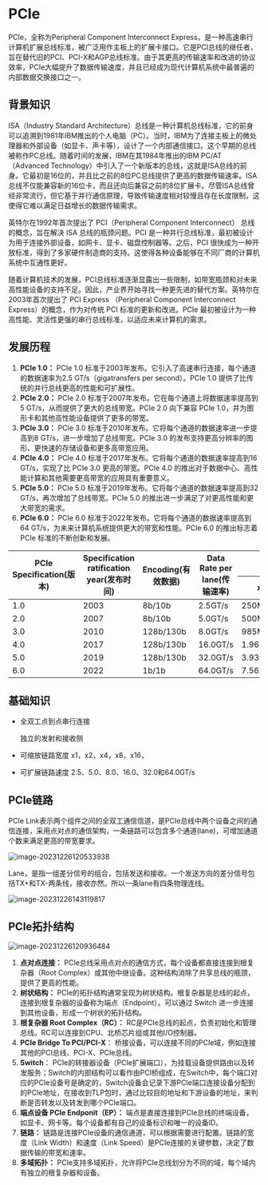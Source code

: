 # PCIe

PCIe，全称为Peripheral Component Interconnect Express，是一种高速串行计算机扩展总线标准，被广泛用作主板上的扩展卡接口。它是PCI总线的继任者，旨在替代旧的PCI、PCI-X和AGP总线标准。由于其更高的传输速率和改进的协议效率，PCIe大幅提升了数据传输速度，并且已经成为现代计算机系统中最普遍的内部数据交换接口之一。

## 背景知识

ISA（Industry Standard Architecture）总线是一种计算机总线标准，它的前身可以追溯到1981年IBM推出的个人电脑（PC）。当时，IBM为了连接主板上的微处理器和外部设备（如显卡、声卡等），设计了一个内部通信接口。这个早期的总线被称作PC总线。随着时间的发展，IBM在其1984年推出的IBM PC/AT（Advanced Technology）中引入了一个新版本的总线，这就是ISA总线的前身。它最初是16位的，并且比之前的8位PC总线提供了更高的数据传输速率。ISA总线不仅能兼容新的16位卡，而且还向后兼容之前的8位扩展卡。尽管ISA总线曾经非常流行，但它基于并行通信原理，导致传输速度相对较慢且存在长度限制，这使得它难以满足日益增长的数据传输需求。

英特尔在1992年首次提出了 PCI（Peripheral Component Interconnect） 总线的概念，旨在解决 ISA 总线的瓶颈问题。PCI 是一种并行总线标准，最初被设计为用于连接外部设备，如网卡、显卡、磁盘控制器等。之后，PCI 很快成为一种开放标准，得到了多家硬件制造商的支持。这使得各种设备能够在不同厂商的计算机系统中互通性更好。

随着计算机技术的发展，PCI总线标准逐渐显露出一些限制，如带宽瓶颈和对未来高性能设备的支持不足。因此，产业界开始寻找一种更先进的替代方案。英特尔在2003年首次提出了 PCI Express （Peripheral Component Interconnect Express）的概念，作为对传统 PCI 标准的更新和改进。PCIe 最初被设计为一种高性能、灵活性更强的串行总线标准，以适应未来计算机的需求。

## 发展历程

1. **PCIe 1.0：** PCIe 1.0 标准于2003年发布。它引入了高速串行连接，每个通道的数据速率为2.5 GT/s（gigatransfers per second）。PCIe 1.0 提供了比传统的并行总线更高的性能和可扩展性。
2. **PCIe 2.0：** PCIe 2.0 标准于2007年发布。它在每个通道上将数据速率提高到5 GT/s，从而提供了更大的总线带宽。PCIe 2.0 向下兼容 PCIe 1.0，并为图形卡和其他高性能设备提供了更多的带宽。
3. **PCIe 3.0：** PCIe 3.0 标准于2010年发布。它将每个通道的数据速率进一步提高到8 GT/s，进一步增加了总线带宽。PCIe 3.0 的发布支持更高分辨率的图形、更快速的存储设备和更多高带宽应用。
4. **PCIe 4.0：** PCIe 4.0 标准于2017年发布。它将每个通道的数据速率提高到16 GT/s，实现了比 PCIe 3.0 更高的带宽。PCIe 4.0 的推出对于数据中心、高性能计算和其他需要更高带宽的应用具有重要意义。
5. **PCIe 5.0：** PCIe 5.0 标准于2019年发布。它将每个通道的数据速率提高到32 GT/s，再次增加了总线带宽。PCIe 5.0 的推出进一步满足了对更高性能和更大带宽的需求。
6. **PCIe 6.0：** PCIe 6.0 标准于2022年发布。它将每个通道的数据速率提高到64 GT/s，为未来计算机系统提供更大的带宽和性能。PCIe 6.0 的推出标志着 PCIe 标准的不断创新和发展。

<table>         
    <thead>            
        <tr>                 
            <th rowspan="2">PCIe Specification(版本)</th>                 
            <th rowspan="2">Specification ratification year(发布时间)</th>                 
            <th rowspan="2">Encoding(有效数据)</th>                 
            <th rowspan="2">Data Rate per lane(传输速率)</th>                 
            <th colspan="5">Throughput(吞吐量)</th>             
        </tr>             
        <tr>                 
            <th>x1</th>                 
            <th>x2</th>                 
            <th>x4</th>                 
            <th>x8</th>                 
            <th>x16</th>             
        </tr>         
    </thead>         
    <tbody>                         
        <tr>                 
            <td>1.0</td>                 
            <td>2003</td>                 
            <td>8b/10b</td>                 
            <td>2.5GT/s</td>                 
            <td>250MB/s</td>                 
            <td>0.500GB/s</td>                 
            <td>1.000GB/s</td>                 
            <td>2.000GB/s</td>                 
            <td>4.000GB/s</td>             
        </tr>             
        <tr>                 
            <td>2.0</td>                 
            <td>2007</td>                 
            <td>8b/10b</td>                 
            <td>5.0GT/s</td>                 
            <td>500MB/s</td>                 
            <td>1.000GB/s</td>                 
            <td>2.000GB/s</td>                 
            <td>4.000GB/s</td>                 
            <td>8.000GB/s</td>             
        </tr>             
        <tr>                 
            <td>3.0</td>                 
            <td>2010</td>                 
            <td>128b/130b</td>                 
            <td>8.0GT/s</td>                 
            <td>985MB/s</td>                 
            <td>1.969GB/s</td>                 
            <td>3.938GB/s</td>                 
            <td>7.877GB/s</td>                 
            <td>15.754GB/s</td>             
        </tr>             
        <tr>                 
            <td>4.0</td>                 
            <td>2017</td>                 
            <td>128b/130b</td>                 
            <td>16.0GT/s</td>                 
            <td>1.969GB/s</td>                 
            <td>3.938GB/s</td>                 
            <td>7.877GB/s</td>                 
            <td>15.754GB/s</td>                 
            <td>31.508GB/s</td>             
        </tr>             
        <tr>                 
            <td>5.0</td>                 
            <td>2019</td>                 
            <td>128b/130b</td>                 
            <td>32.0GT/s</td>                 
            <td>3.938GB/s</td>                 
            <td>7.877GB/s</td>                 
            <td>15.754GB/s</td>                 
            <td>31.508GB/s</td>                 
            <td>63.015GB/s</td>             
        </tr>             
        <tr>                 
            <td>6.0</td>                 
            <td>2022</td>                 
            <td>1b/1b</td>                 
            <td>64.0GT/s</td>                 
            <td>7.563GB/s</td>                 
            <td>15.125GB/s</td>                 
            <td>30.250GB/s</td>                 
            <td>60.500GB/s</td>                 
            <td>121.000GB/s</td>             
        </tr>             
    </tbody>    
</table>



## 基础知识

* 全双工点到点串行连接

  独立的发射和接收侧

* 可缩放链路宽度
  x1，x2，x4，x8，x16，

* 可扩展链路速度
  2.5、5.0、8.0、16.0、32.0和64.0GT/s 

## PCIe链路

PCIe Link表示两个组件之间的全双工通信信道，是PCIe总线中两个设备之间的通信连接，采用点对点的通信架构，一条链路可以包含多个通道(lane)，可增加通道个数来满足更高的带宽要求。

![image-20231226120533938](C:\Users\张江鹏\AppData\Roaming\Typora\typora-user-images\image-20231226120533938.png)



Lane，是指一组差分信号的组合，包括发送和接收。一个发送方向的差分信号包括TX+和TX-两条线，接收亦然。所以一条lane有四条物理连线。

![image-20231226143119817](C:\Users\张江鹏\AppData\Roaming\Typora\typora-user-images\image-20231226143119817.png)



## PCIe拓扑结构

![image-20231226120936484](C:\Users\张江鹏\AppData\Roaming\Typora\typora-user-images\image-20231226120936484.png)

1. **点对点连接：** PCIe总线采用点对点的通信方式，每个设备都直接连接到根复杂器（Root Complex）或其他中继设备。这种结构消除了共享总线的瓶颈，提供了更高的性能。
2. **树状结构：** PCIe的拓扑结构通常呈现为树状结构。根复杂器是总线的起点，连接到根复杂器的设备称为端点（Endpoint）。可以通过 Switch 进一步连接到其他设备，形成一个树状的拓扑结构。
3. **根复杂器 Root Complex（RC）：** RC是PCIe总线的起点，负责初始化和管理总线。RC可以连接到CPU、北桥芯片组或其他I/O控制器。
4. **PCIe Bridge To PCI/PCI-X**： 桥接设备，可以连接不同的PCIe域，例如连接其他的PCI总线、PCI-X、PCIe总线。
5. **Switch**： PCIe的转接器设备（PCIe扩展端口），为挂载设备提供路由以及转发服务；Switch的内部结构可以看作由PCI桥组成，在Switch中，每个端口对应的PCIe设备号是确定的，Switch设备会记录下游PCIe端口连接设备分配到的PCIe地址，在接收到TLP包时，通过比较目的地址和下游设备的地址，来判断是否转发以及转发到哪个PCIe端口。
6. **端点设备 PCIe Endponit（EP）：** 端点是直接连接到PCIe总线的终端设备，如显卡、网卡等。每个设备都有自己的设备标识和唯一的设备ID。
7. **链路：** 链路是连接PCIe设备的通信通道，可以根据需要进行配置。链路的宽度（Link Width）和速度（Link Speed）是PCIe连接的关键参数，决定了数据传输的带宽和速率。
8. **多域拓扑：** PCIe支持多域拓扑，允许将PCIe总线划分为不同的域，每个域内有独立的根复杂器和设备。
